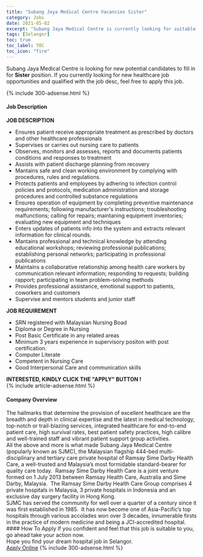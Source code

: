 ```yaml
---
title: "Subang Jaya Medical Centre Vacancies Sister" 
category: Jobs 
date: 2021-05-02 
excerpt: "Subang Jaya Medical Centre is currently looking for suitable person to fill in the Sister which positioned at Selangor" 
tags: [Selangor] 
toc: true 
toc_label: TOC 
toc_icon: "fire" 
--- 
```


<p>Subang Jaya Medical Centre is looking for new potential candidates to fill in for <b>Sister</b> position. If you currently looking for new healthcare job opportunities and qualified with the job desc, feel free to apply this job.
</p>{% include 300-adsense.html %} 
<div><div><h4>Job Description</h4></div><div><div><span><div><div><strong>JOB DESCRIPTION</strong></div><ul><li>Ensures patient receive appropriate treatment as prescribed by doctors and other healthcare professionals</li><li>Supervises or carries out nursing care to patients</li><li>Observes, monitors and assesses, reports and documents patients conditions and responses to treatment</li><li>Assists with patient discharge planning from recovery</li><li>Mantains safe and clean working environment by complying with procedures, rules and regulations.</li><li>Protects patients and employees by adhering to infection control policies and protocols, medication administration and storage procedures and controlled substance regulations</li><li>Ensures operation of equipment by completing preventive maintenance requirements; following manufacturer's instructions; troubleshooting malfunctions; calling for repairs; maintaning equipment inventories; evaluating new equipment and techniques</li><li>Enters updates of patients info into the system and extracts relevant information for clinical rounds.</li><li>Mantains professional and technical knowledge by attending educational workshops; reviewing professional publications; establishing personal networks; participating in professional publications</li><li>Maintains a collaborative relationship among health care workers by communication relevant information; responding to requests; building rapport; participating in team problem-solving methods</li><li>Provides professional assistance, emotional support to patients, coworkers and customers</li><li>Supervise and mentors students and junior staff</li></ul><div><strong>JOB REQUIREMENT</strong></div><ul><li>SRN registered with Malaysian Nursing Boad</li><li>Diploma or Degree in Nursing</li><li>Post Basic Certificate in any related areas</li><li>Minimum 3 years experience in supervisory positon with post certification.</li><li>Computer Literate</li><li>Competent in Nursing Care</li><li>Good Interpersonal Care and communication skills</li></ul><div><strong>INTERESTED, KINDLY CLICK THE "APPLY" BUTTON !</strong></div></div></span></div></div></div> 
{% include article-adsense.html %} 
<div><div><h4>Company Overview</h4></div><div><div><span><div><div>
<div>
		The hallmarks that determine the provision of excellent healthcare are the breadth and depth in clinical expertise and the latest in medical technology, top-notch or trail-blazing services, integrated healthcare for end-to-end patient care, high survival rates, best patient safety practices, high calibre and well-trained staff and vibrant patient support group activities.</div>
<div>
		All the above and more is what made Subang Jaya Medical Centre (popularly known as SJMC), the Malaysian flagship 444-bed multi-disciplinary and tertiary care private hospital of Ramsay Sime Darby Health Care, a well-trusted and Malaysia&#8217;s most formidable standard-bearer for quality care today.&#160; Ramsay Sime Darby Health Care is a joint venture formed on 1 July 2013 between Ramsay Health Care, Australia and Sime Darby, Malaysia.&#160; The Ramsay Sime Darby Health Care Group comprises 4 private hospitals in Malaysia, 3 private hospitals in Indonesia and an exclusive day surgery facility in Hong Kong.</div>
<div>
		SJMC has served the community for well over a quarter of a century since it was first established in 1985.&#160; It has now become one of Asia-Pacific&#8217;s top hospitals through various accolades won over 3 decades, innumerable firsts in the practice of modern medicine and being a JCI-accredited hospital.</div>
</div></div></span></div></div></div> 
#### How To Apply 
If you confident and feel that this job is suitable to you, go ahead take your action now. <br/> 
Hope you find your dream hospital job in Selangor. <br/> 
<a href="https://www.jobstreet.com.my/en/job/sister-4524953?jobId=jobstreet-my-job-4524953" class="btn btn--warning" target="_blank" rel="nofollow noopenner">Apply Online</a> 
{% include 300-adsense.html %} 